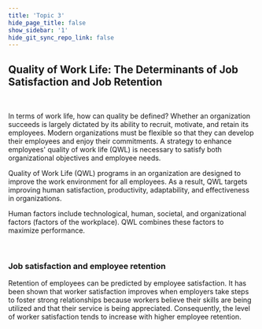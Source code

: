 ```yaml
---
title: 'Topic 3'
hide_page_title: false
show_sidebar: '1'
hide_git_sync_repo_link: false
---
```



## Quality of Work Life: The Determinants of Job Satisfaction and Job Retention
&nbsp;

In terms of work life, how can quality be defined?  Whether an organization succeeds is largely dictated by its ability to recruit, motivate, and retain its employees. Modern organizations must be flexible so that they can develop their employees and enjoy their commitments. A strategy to enhance employees' quality of work life (QWL) is necessary to satisfy both organizational objectives and employee needs.

Quality of Work Life (QWL) programs in an organization are designed to improve the work environment for all employees. As a result, QWL targets improving human satisfaction, productivity, adaptability, and effectiveness in organizations.

Human factors include technological, human, societal, and organizational factors (factors of the workplace). QWL combines these factors to maximize performance.

&nbsp;

### Job satisfaction and employee retention

Retention of employees can be predicted by employee satisfaction. It has been shown that worker satisfaction improves when employers take steps to foster strong relationships because workers believe their skills are being utilized and that their service is being appreciated. Consequently, the level of worker satisfaction tends to increase with higher employee retention.
